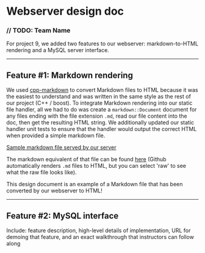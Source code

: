 # Webserver design doc
### // TODO: Team Name

For project 9, we added two features to our webserver: markdown-to-HTML rendering
and a MySQL server interface.

---

## Feature #1: Markdown rendering

We used [cpp-markdown](https://sourceforge.net/projects/cpp-markdown/) to
convert Markdown files to HTML because it was the easiest to understand and 
was written in the same style as the rest of our project (C++ / boost).
To integrate Markdown rendering into our static file handler, all we had to do
was create a `markdown::Document` document for any files ending with the file
extension `.md`, read our file content into the doc, then get the resulting
HTML string. We additionally updated our static handler unit tests to ensure
that the handler would output the correct HTML when provided a simple markdown
file.

[Sample markdown file served by our server](http://54.190.63.110:8080/static1/markdown.md)

The markdown equivalent of that file can be found
[here](https://github.com/UCLA-CS130/TODO-Team-Name/blob/master/deploy/www/markdown.md)
(Github automatically renders `.md` files to HTML, but you can select 'raw' to see
what the raw file looks like).

This design document is an example of a Markdown file that has been converted by our
webserver to HTML!

---

## Feature #2: MySQL interface
Include: feature description, high-level details of implementation,
URL for demoing that feature, and an exact walkthrough that instructors can follow along
